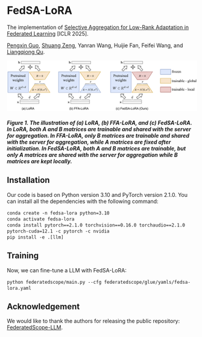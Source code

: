 # FedSA-LoRA

The implementation of [Selective Aggregation for Low-Rank Adaptation in Federated Learning](https://openreview.net/forum?id=iX3uESGdsO) [ICLR 2025].

[Pengxin Guo](https://pengxin-guo.github.io), [Shuang Zeng](https://scholar.google.com/citations?user=yTP1oqkAAAAJ&hl=en), Yanran Wang, Huijie Fan, Feifei Wang, and [Liangqiong Qu](https://liangqiong.github.io).

<img src="./figs/FedSA-LoRA.png" alt="framework" width="700" /> 

##### Figure 1. The illustration of (a) LoRA, (b) FFA-LoRA, and (c) FedSA-LoRA. In LoRA, both $A$ and $B$ matrices are trainable and shared with the server for aggregation. In FFA-LoRA, only $B$ matrices are trainable and shared with the server for aggregation, while $A$ matrices are fixed after initialization. In FedSA-LoRA, both $A$ and $B$ matrices are trainable, but only $A$ matrices are shared with the server for aggregation while $B$ matrices are kept locally.


## Installation

Our code is based on Python version 3.10 and PyTorch version 2.1.0. 
You can install all the dependencies with the following command:
```shell
conda create -n fedsa-lora python=3.10
conda activate fedsa-lora
conda install pytorch==2.1.0 torchvision==0.16.0 torchaudio==2.1.0 pytorch-cuda=12.1 -c pytorch -c nvidia
pip install -e .[llm]
```

## Training

Now, we can fine-tune a LLM with FedSA-LoRA:

```shell
python federatedscope/main.py --cfg federatedscope/glue/yamls/fedsa-lora.yaml
```

## Acknowledgement

We would like to thank the authors for releasing the public repository: [FederatedScope-LLM](https://github.com/alibaba/FederatedScope/tree/llm).
